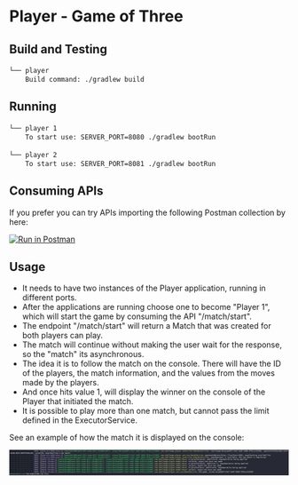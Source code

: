 # Player - Game of Three

## Build and Testing
```
└── player
    Build command: ./gradlew build
```

## Running

```
└── player 1
    To start use: SERVER_PORT=8080 ./gradlew bootRun
    
└── player 2
    To start use: SERVER_PORT=8081 ./gradlew bootRun
```

## Consuming APIs

If you prefer you can try APIs importing the following Postman collection by here:

[![Run in Postman](https://run.pstmn.io/button.svg)](https://app.getpostman.com/run-collection/ef3a13cc0fb2622f2748)

## Usage
- It needs to have two instances of the Player application, running in different ports.
- After the applications are running choose one to become "Player 1", which will start the game by consuming the API "/match/start".
- The endpoint "/match/start" will return a Match that was created for both players can play.
- The match will continue without making the user wait for the response, so the "match" its asynchronous.
- The idea it is to follow the match on the console. There will have the ID of the players, the match information, and the values from the moves made by the players. 
- And once hits value 1, will display the winner on the console of the Player that initiated the match.
- It is possible to play more than one match, but cannot pass the limit defined in the ExecutorService.

See an example of how the match it is displayed on the console:

![alt text](player-match-console.png)

